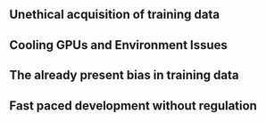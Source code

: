 
## Unethical acquisition of training data
## Cooling GPUs and Environment Issues
## The already present bias in training data
## Fast paced development without regulation
